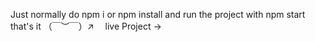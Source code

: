 
Just normally do npm i or npm install and run the project with npm start that's it （￣︶￣）↗　
live Project -> 
